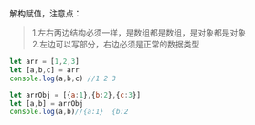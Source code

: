 解构赋值，注意点：
>1.左右两边结构必须一样，是数组都是数组，是对象都是对象  
2.左边可以写部分，右边必须是正常的数据类型  


```js
let arr = [1,2,3]
let [a,b,c] = arr
console.log(a,b,c) //1 2 3

let arrObj = [{a:1},{b:2},{c:3}]
let [a,b] = arrObj
console.log(a,b)//{a:1}  {b:2
```
